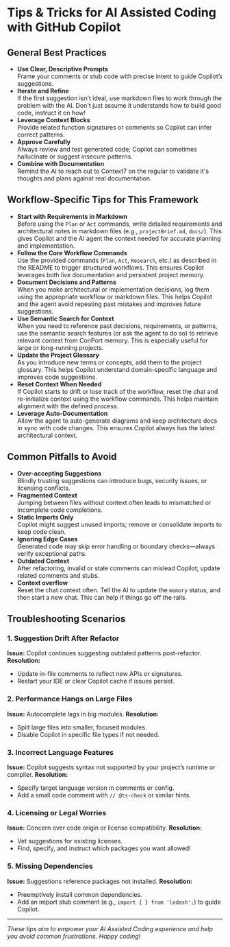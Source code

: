 # Tips & Tricks for AI Assisted Coding with GitHub Copilot

## General Best Practices

- **Use Clear, Descriptive Prompts**  
  Frame your comments or stub code with precise intent to guide Copilot’s suggestions.
- **Iterate and Refine**  
  If the first suggestion isn’t ideal, use markdown files to work through the problem with the AI. Don't just assume it understands how to build good code, instruct it on how!
- **Leverage Context Blocks**  
  Provide related function signatures or comments so Copilot can infer correct patterns.
- **Approve Carefully**  
  Always review and test generated code; Copilot can sometimes hallucinate or suggest insecure patterns.
- **Combine with Documentation**  
  Remind the AI to reach out to Context7 on the regular to validate it's thoughts and plans against real documentation.

## Workflow-Specific Tips for This Framework

- **Start with Requirements in Markdown**  
  Before using the `Plan` or `Act` commands, write detailed requirements and architectural notes in markdown files (e.g., `projectBrief.md`, `docs/`). This gives Copilot and the AI agent the context needed for accurate planning and implementation.
- **Follow the Core Workflow Commands**  
  Use the provided commands (`Plan`, `Act`, `Research`, etc.) as described in the README to trigger structured workflows. This ensures Copilot leverages both live documentation and persistent project memory.
- **Document Decisions and Patterns**  
  When you make architectural or implementation decisions, log them using the appropriate workflow or markdown files. This helps Copilot and the agent avoid repeating past mistakes and improves future suggestions.
- **Use Semantic Search for Context**  
  When you need to reference past decisions, requirements, or patterns, use the semantic search features (or ask the agent to do so) to retrieve relevant context from ConPort memory. This is especially useful for large or long-running projects.
- **Update the Project Glossary**  
  As you introduce new terms or concepts, add them to the project glossary. This helps Copilot understand domain-specific language and improves code suggestions.
- **Reset Context When Needed**  
  If Copilot starts to drift or lose track of the workflow, reset the chat and re-initialize context using the workflow commands. This helps maintain alignment with the defined process.
- **Leverage Auto-Documentation**  
  Allow the agent to auto-generate diagrams and keep architecture docs in sync with code changes. This ensures Copilot always has the latest architectural context.

## Common Pitfalls to Avoid

- **Over-accepting Suggestions**  
  Blindly trusting suggestions can introduce bugs, security issues, or licensing conflicts.
- **Fragmented Context**  
  Jumping between files without context often leads to mismatched or incomplete code completions.
- **Static Imports Only**  
  Copilot might suggest unused imports; remove or consolidate imports to keep code clean.
- **Ignoring Edge Cases**  
  Generated code may skip error handling or boundary checks—always verify exceptional paths.
- **Outdated Context**  
  After refactoring, invalid or stale comments can mislead Copilot; update related comments and stubs.
- **Context overflow**  
  Reset the chat context often. Tell the AI to update the `memory` status, and then start a new chat. This can help if things go off the rails.

## Troubleshooting Scenarios

### 1. Suggestion Drift After Refactor
**Issue:** Copilot continues suggesting outdated patterns post-refactor.
**Resolution:**  
- Update in-file comments to reflect new APIs or signatures.  
- Restart your IDE or clear Copilot cache if issues persist.

### 2. Performance Hangs on Large Files
**Issue:** Autocomplete lags in big modules.
**Resolution:**  
- Split large files into smaller, focused modules.  
- Disable Copilot in specific file types if not needed.

### 3. Incorrect Language Features
**Issue:** Copilot suggests syntax not supported by your project’s runtime or compiler.
**Resolution:**  
- Specify target language version in comments or config.  
- Add a small code comment with `// @ts-check` or similar hints.

### 4. Licensing or Legal Worries
**Issue:** Concern over code origin or license compatibility.
**Resolution:**  
- Vet suggestions for existing licenses.  
- Find, specify, and instruct which packages you want allowed!

### 5. Missing Dependencies
**Issue:** Suggestions reference packages not installed.
**Resolution:**  
- Preemptively install common dependencies.  
- Add an import stub comment (e.g., `import { } from 'lodash';`) to guide Copilot.

---

*These tips aim to empower your AI Assisted Coding experience and help you avoid common frustrations. Happy coding!*
